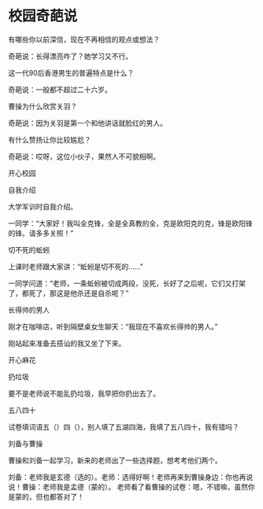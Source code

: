 # 校园奇葩说

有哪些你以前深信，现在不再相信的观点或想法？ 

奇葩说：长得漂亮咋了？她学习又不行。 

这一代90后香港男生的普遍特点是什么？ 

奇葩说：一般都不超过二十六岁。 

曹操为什么欣赏关羽？ 

奇葩说：因为关羽是第一个和他讲话就脸红的男人。 

有什么赞扬让你比较尴尬？ 

奇葩说：哎呀，这位小伙子，果然人不可貌相啊。 

开心校园 

自我介绍 

大学军训时自我介绍。 

一同学：“大家好！我叫全克锋，全是全真教的全，克是欧阳克的克，锋是欧阳锋的锋。请多多关照！” 

切不死的蚯蚓 

上课时老师跟大家讲：“蚯蚓是切不死的……” 

一同学问道：“老师，一条蚯蚓被切成两段，没死，长好了之后呢，它们又打架了，都死了，那这是他杀还是自杀呢？” 

长得帅的男人 

刚才在咖啡店，听到隔壁桌女生聊天：“我现在不喜欢长得帅的男人。” 

刚站起来准备去搭讪的我又坐了下来。 

开心麻花 

扔垃圾 

要不是老师说不能乱扔垃圾，我早把你扔出去了。 

五八四十 

试卷填词语五（）四（），别人填了五湖四海，我填了五八四十，我有错吗？ 

刘备与曹操 

曹操和刘备一起学习，新来的老师出了一些选择题，想考考他们两个。 

刘备：老师我是玄德（选的）。老师：选得好啊！老师再来到曹操身边：你也再说说！曹操：老师我是孟德（蒙的）。 老师看了看曹操的试卷：嗯，不错嘛，虽然你是蒙的，但也都答对了！